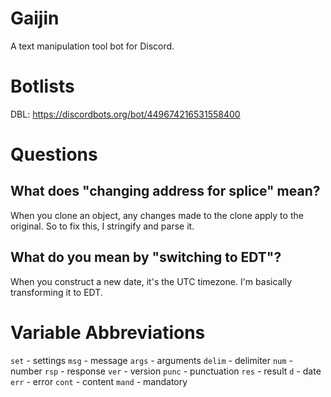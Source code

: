 # Gaijin
A text manipulation tool bot for Discord.

# Botlists
DBL: https://discordbots.org/bot/449674216531558400

# Questions
What does "changing address for splice" mean?
-----
When you clone an object, any changes made to the clone apply to the original. So to fix this, I stringify and parse it.

What do you mean by "switching to EDT"?
-----
When you construct a new date, it's the UTC timezone. I'm basically transforming it to EDT.

# Variable Abbreviations
`set` - settings
`msg` - message
`args` - arguments
`delim` - delimiter
`num` - number
`rsp` - response
`ver` - version
`punc` - punctuation
`res` - result
`d`   - date
`err` - error
`cont` - content
`mand` - mandatory
